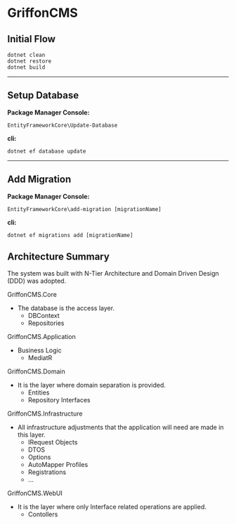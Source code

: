 # GriffonCMS

## Initial Flow
```
dotnet clean
dotnet restore
dotnet build
```
---
## Setup Database
**Package Manager Console:**
```
EntityFrameworkCore\Update-Database
```
**cli:**
```
dotnet ef database update
```

---
## Add Migration
**Package Manager Console:**
```
EntityFrameworkCore\add-migration [migrationName]
```
**cli:**
```
dotnet ef migrations add [migrationName]
```

## Architecture Summary
The system was built with N-Tier Architecture and Domain Driven Design (DDD) was adopted.

GriffonCMS.Core
- The database is the access layer.
    - DBContext
    - Repositories

GriffonCMS.Application
- Business Logic
    - MediatR

GriffonCMS.Domain
- It is the layer where domain separation is provided.
    - Entities
    - Repository Interfaces

GriffonCMS.Infrastructure
- All infrastructure adjustments that the application will need are made in this layer.
    - IRequest Objects
    - DTOS
    - Options
    - AutoMapper Profiles
    - Registrations
    - ...

GriffonCMS.WebUI
- It is the layer where only Interface related operations are applied.
    - Contollers



